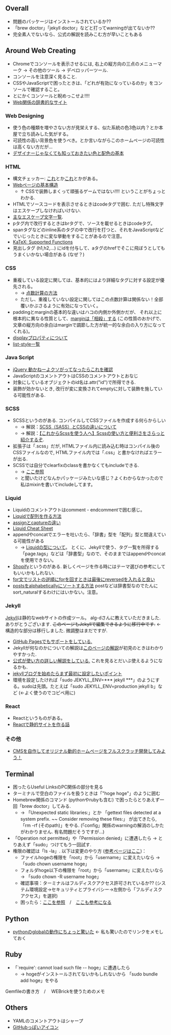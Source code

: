 

## Overall

- 問題のパッケージはインストールされているか??
- 「brew doctor」「jekyll doctor」などと打ってwarningが出てないか??
- 完全素人でないなら、公式の解説を読みこむ方が早いこともある


## Around Web Creating

- Chromeでコンソールを表示させるには, 右上の縦方向の三点のメニューマーク → その他のツール → デベロッパーツール.
- コンソールを注意深く見ること.
- CSSやJavaScriptで困ったときは、「どれが有効になっているのか」をコンソールで確認すること。
- とにかくコンソールと睨めっこせよ!!!!
- [Web関係の辞書的なサイト](https://developer.mozilla.org/ja/docs/Web)


### Web Designing

- 使う色の種類を増やさない方が見栄えする、似た系統の色3色以内？とか本屋で立ち読みした気がする。
- 可読性の高い背景色を使うべき。とか言いながらこのホームページの可読性は高くない方だが...
- [デザイナーじゃなくても知っておきたい色と配色の基本](https://baigie.me/officialblog/2021/01/27/color_theory/)


### HTML

- 構文チェッカー: [これ](http://www.htmllint.net/html-lint/htmllint.html)とか[これ](https://validator.w3.org/)とかがある。
- [Webページの基本構造](https://shu-naka-blog.com/html/tag01/)
  - ↑ CSSで装飾しまくって頑張るゲームではない!!!! ということがちょっとわかる.
- HTMLでソースコードを表示させるときはcodeタグで囲む. ただし特殊文字はエスケープしなければいけない.
- [主なエスケープ文字一覧](https://techacademy.jp/magazine/12553).
- pタグ内で改行するときはbrタグで、ソースを載せるときはcodeタグ。
- spanタグなどのinline系のタグの中で改行を打つと、それをJavaScriptなどでいじったときに変な挙動をすることがあるので注意。
- [KaTeX: Supported Functions](https://katex.org/docs/supported.html)
- 見出しタグ (h1,h2,...) にidを付与して、aタグのhrefでそこに飛ぼうとしてもうまくいかない場合がある (なぜ？)


### CSS

- 重複している設定に関しては、基本的にはより詳細なタグに対する設定が優先される。
  - → [点数計算の方法](https://nelog.jp/specificity-calculator)
  - ただし、重複していない設定に関してはこの点数計算は関係ない！全部覆いかぶさるように有効になっていく。
- paddingとmarginの基本的な違いはハコの内側か外側かだが、
それ以上に根本的に異なる性質として、[marginは「相殺」する](https://web-manabu.com/html-css32/)
(この性質のおかげで、文章の縦方向の余白はmarginで調節した方が統一的な余白の入り方になってくれる)。
- [displayプロパティについて](http://www.htmq.com/style/display.shtml)
- [list-style一覧](http://www.htmq.com/style/list-style-type.shtml)



### Java Script

- [jQuery 動かねーよクソがってなったらこれを確認](https://dezanari.com/jquery-not-work/)
- JavaScriptのコメントアウトはCSSのコメントアウトとおなじ
- 対象にしているオブジェクトのid名は.attr("id")で所得できる.
- 装飾が効かないとき, 改行が変に変換されてemptyに対して装飾を施している可能性がある.



### SCSS

- SCSSというのがある. コンパイルしてCSSファイルを作成する何らからしい
  - → 解説：[SCSS（SASS）とCSSの違いについて](https://blog.maromaro.co.jp/archives/8010)
  - → 解説：[【これからScssを使う人へ】Scssの使い方と便利さをさらっと紹介するぞ](https://qiita.com/mame_hashbill/items/e5f01d0f2523de6a13e5).
- 拡張子は「.scss」だが, HTMLファイル内に読み込む時はコンパイル後のCSSファイルなので, HTMLファイル内では「.css」と書かなければエラーが出る.
- SCSSでは自分でclearfixのclassを書かなくてもincludeできる.
  - → [ここ参照](https://qiita.com/naoyeah/items/e03b01a98a762b78d265)
  - と聞いたけどなんかパッケージみたいな感じ？よくわからなかったので私はmixinを書いてincludeしてます。



### Liquid

- Liquidのコメントアウトはcomment - endcommentで囲む感じ。
- [Liquidで配列を作る方法](https://qiita.com/momonoki1990/items/13f97a23436c142e4c9a)
- [assignとcaptureの違い](https://im-sosleepy.com/webproduction/assign_capture/)
- [Liquid Cheat Sheet](https://www.shopify.com/partners/shopify-cheat-sheet)
- appendやconcatでエラーを吐いたら、「辞書」型を「配列」型と間違えている可能性がある
  - → [Liquidの型について](https://docs.microsoft.com/ja-jp/powerapps/maker/portals/liquid/liquid-types)。
とくに、Jekyllで使う、タグ一覧を所得する「page.tags」などは「辞書型」なので、そのままではappendやconcatを使用できない。
- [Shopify](https://web-guided.com/1240/#:%7E:text=%E3%80%8Cliquid%E3%80%8D%E3%81%A8%E3%81%AF%E3%80%81Shopify,%E3%81%84%E3%81%9F%E8%A8%98%E8%BF%B0%E3%82%92%E3%81%97%E3%81%BE%E3%81%99%E3%80%82)というのがある. 新しくページを作る時にはテーマ選びの参考にしてもいいかもしれない.
- [for文でリストの逆順にforを回すときは最後にreversedを入れると良い](https://templates.supply/sort-jekyll-collection-by-reverse-order-and-limit-results/)
- [postsをalphabeticallyにソートする方法](https://stackoverflow.com/questions/8991995/using-liquid-to-sort-posts-alphabetically) postなどは辞書型なのでたんにsort_naturalするわけにはいかない。注意。


### Jekyll

[Jekyll](http://jekyllrb-ja.github.io/)は静的なwebサイトの作成ツール。
alg-dさんに教えていただきました. ありがとうございます. ~~このページもJekyllで編集できるように移行中です.~~
← 構造的な部分は移行しました. 微調整はまだですが.

- [GitHub Pagesでもサポートをしている.](https://docs.github.com/ja/pages/setting-up-a-github-pages-site-with-jekyll/about-github-pages-and-jekyll)
- Jekyllが何なのかについての解説は[このページの解説](https://www.codegrid.net/articles/jekyll-1/)が初見のときはわかりやすかった.
- [公式が使い方の詳しい解説をしている.](https://jekylltips-ja.github.io/) これを見るとだいぶ使えるようになるかも.
- [jekyllブログを始めたらまず最初に設定したいポイント](https://oshou.github.io/jekyll-blog-point/)
- 環境を設定したければ「sudo JEKYLL_ENV=\*\*\* jekyll \*\*\*」のようにする。sudoは先頭。たとえば「sudo JEKYLL_ENV=production jekyll b」など (←よく使うのでコピペ用に)


### React

- Reactというものがある。
- [Reactで静的サイトを作る話](https://nulab.com/ja/blog/typetalk/how-to-make-website-with-react-static/)


### その他

- [CMSを自作してオリジナル動的ホームページをフルスクラッチ開発してみよう！](https://denkenmusic.com/cms%E3%82%92%E8%87%AA%E4%BD%9C%E3%81%97%E3%81%A6%E3%82%AA%E3%83%AA%E3%82%B8%E3%83%8A%E3%83%AB%E5%8B%95%E7%9A%84%E3%83%9B%E3%83%BC%E3%83%A0%E3%83%9A%E3%83%BC%E3%82%B8%E3%82%92%E3%83%95%E3%83%AB/)


## Terminal

- 困ったらUseful LinksのPC関係の部分を見る
- ターミナルで空白のファイルを扱うときは「"hoge hoge"」のように囲む
- Homebrew関係のコマンド (pythonやrubyも含む) で困ったらとりあえず一回「brew doctor」してみる.
  - → 「Unexpected static libraries:」とか
「gettext files detected at a system prefix. ~~ Consider removing these files:」
が出てきたら, 「rm -rf (そのpath)」をやる.
(「config」関係のwarningの解消のしかたがわかりません. 有名問題だそうですが...)
- 「Operation not permitted」や「Permission denied」に遭遇したら → とりあえず「sudo」つけてもう一回試す.
- 権限の確認は「ls -la」. 以下は変更のやり方 ([参考ページはここ](https://dara-blog.com/about-rails-error01))：
  - ファイルhogeの権限を「root」から「username」に変えたいなら → 「sudo chown username hoge」
  - フォルダhoge以下の権限を「root」から「username」に変えたいなら → 「sudo chown -R username hoge」
  - 確認事項：ターミナルはフルディスクアクセス許可されているか?? (システム環境設定→セキュリティとプライバシー→左側から「フルディスクアクセス」を選択)
  - 困ったら：[ここを参照](https://w3g.jp/apple/sip-disable/)　/　[ここも参考になる](https://dara-blog.com/about-rails-error01)




## Python

- [pythonのglobalの動作にちょっと驚いた](https://qiita.com/studio_haneya/items/dc072d4329fcacfaac2a) ← 私も驚いたのでリンクをメモしておく




## Ruby

- 「`require': cannot load such file -- hoge」に遭遇したら
  - → hogeがインストールされてないかもしれないから 「sudo bundle add hoge」をやる

Gemfileの書き方　/　 WEBrickを使うためのメモ

## Others

- YAMLのコメントアウトはシャープ
- [GitHubっぽいアイコン](https://primer.style/octicons/)
